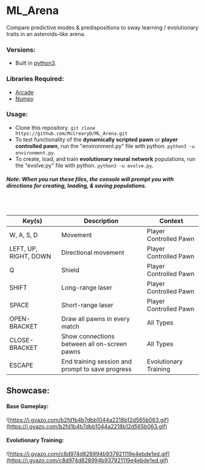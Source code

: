 # ML_Arena
Compare predictive modes &amp; predispositions to sway learning / evolutionary traits in an asteroids-like arena.

### Versions:
- Built in [python3](https://www.python.org/downloads/).

### Libraries Required:
- [Arcade](http://arcade.academy/)
- [Numpy](http://www.numpy.org/)

### Usage:
- Clone this repository. `git clone https://github.com/McCrearyD/ML_Arena.git`
- To test functionality of the **dynamically scripted pawn** or **player controlled pawn**, run the "environment.py" file with python. `python3 -u environment.py`.
- To create, load, and train **evolutionary neural network** populations, run the "evolve.py" file with python. `python3 -u evolve.py`.

#### *Note: When you run these files, the console will prompt you with directions for creating, loading, & saving populations.*

<br>
<br>

|Key(s)|Description|Context|
|---|---|---|
|W, A, S, D|Movement|Player Controlled Pawn|
|LEFT, UP, RIGHT, DOWN|Directional movement|Player Controlled Pawn|
|Q|Shield|Player Controlled Pawn|
|SHIFT|Long-range laser|Player Controlled Pawn|
|SPACE|Short-range laser|Player Controlled Pawn|
|OPEN-BRACKET|Draw all pawns in every match|All Types|
|CLOSE-BRACKET|Show connections between all on-screen pawns|All Types|
|ESCAPE|End training session and prompt to save progress|Evolutionary Training|


## Showcase:
#### Base Gameplay:
![https://i.gyazo.com/b2fd1b4b7dbb1044a2218b12d565b063.gif](https://i.gyazo.com/b2fd1b4b7dbb1044a2218b12d565b063.gif)

#### Evolutionary Training:
![https://i.gyazo.com/c8d974d828994b937921119e4ebde1ed.gif](https://i.gyazo.com/c8d974d828994b937921119e4ebde1ed.gif)
